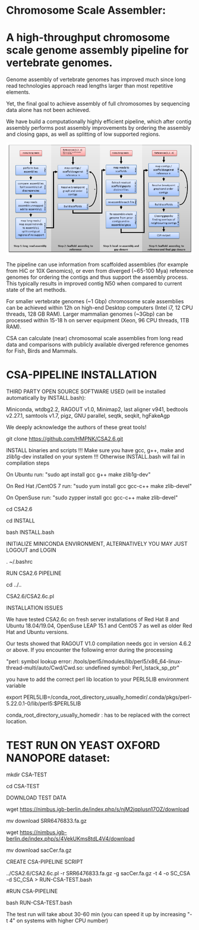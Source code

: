 # Chromosome Scale Assembler: 
# A high-throughput chromosome scale genome assembly pipeline for vertebrate genomes.

Genome assembly of vertebrate genomes has improved much since long read technologies 
approach read lengths larger than most repetitive elements.

Yet, the final goal to achieve assembly of full chromosomes by sequencing data alone 
has not been achieved.

We have build a computationally highly efficient pipeline, which after contig assembly 
performs post assembly improvements by ordering the assembly and closing gaps, as well 
as splitting of low supported regions.

![CSA-PIPELINE](https://github.com/HMPNK/CSA2.6/blob/master/Fig1.png)

The pipeline can use information from scaffolded assemblies (for example from HiC or
10X Genomics), or even from diverged (~65-100 Mya) reference genomes for ordering the
contigs and thus support the assembly process. This typically results in improved 
contig N50 when compared to current state of the art methods.

For smaller vertebrate genomes (~1 Gbp) chromosome scale assemblies can be achieved 
within 12h on high-end Desktop computers (Intel i7, 12 CPU threads, 128 GB RAM). 
Larger mammalian genomes (~3Gbp) can be processed within 15-18 h on server equipment 
(Xeon, 96 CPU threads, 1TB RAM).

CSA can calculate (near) chromosomal scale assemblies from long read data and 
comparisons with publicly available diverged reference genomes for Fish, Birds and Mammals.

# CSA-PIPELINE INSTALLATION

 THIRD PARTY OPEN SOURCE SOFTWARE USED (will be installed automatically by INSTALL.bash):

 Miniconda, wtdbg2.2, RAGOUT v1.0, Minimap2, last aligner v941, bedtools v2.27.1,
 samtools v1.7, pigz, GNU parallel, seqtk, seqkit, hgFakeAgp

 We deeply acknowledge the authors of these great tools! 

git clone https://github.com/HMPNK/CSA2.6.git

 INSTALL binaries and scripts
 !!! Make sure you have gcc, g++, make and zlib1g-dev installed on your system !!!
 Otherwise INSTALL.bash will fail in compilation steps
 
 On Ubuntu run:             "sudo apt install gcc g++ make zlib1g-dev"
 
 On Red Hat /CentOS 7 run:  "sudo yum install gcc gcc-c++ make zlib-devel"
 
 On OpenSuse run:           "sudo zypper install gcc gcc-c++ make zlib-devel"

cd CSA2.6

cd INSTALL

bash INSTALL.bash

 INITIALIZE MINICONDA ENVIRONMENT, ALTERNATIVELY YOU MAY JUST LOGOUT and LOGIN 

. ~/.bashrc

 RUN CSA2.6 PIPELINE

cd ../..

CSA2.6/CSA2.6c.pl

 INSTALLATION ISSUES

 We have tested CSA2.6c on fresh server installations of Red Hat 8 and Ubuntu 18.04/19.04,
 OpenSuse LEAP 15.1 and CentOS 7 as well as older Red Hat and Ubuntu versions.

 Our tests showed that RAGOUT V1.0 compilation needs gcc in version 4.6.2 or above.
 If you encounter the following error during the processing

 "perl: symbol lookup error: /tools/perl5/modules/lib/perl5/x86_64-linux-thread-multi/auto/Cwd/Cwd.so: undefined
 symbol: Perl_Istack_sp_ptr" 

 you have to add the correct perl lib location to your PERL5LIB environment variable

 export  PERL5LIB=/conda_root_directory_usually_homedir/.conda/pkgs/perl-5.22.0.1-0/lib/perl5:$PERL5LIB

 conda_root_directory_usually_homedir : has to be replaced with the correct location.

# TEST RUN ON YEAST OXFORD NANOPORE dataset:

mkdir CSA-TEST

cd CSA-TEST

DOWNLOAD TEST DATA

wget https://nimbus.igb-berlin.de/index.php/s/njM2jqplusn17OZ/download

mv download SRR6476833.fa.gz

wget https://nimbus.igb-berlin.de/index.php/s/4VekUKms8tdL4V4/download

mv download sacCer.fa.gz

CREATE CSA-PIPELINE SCRIPT

../CSA2.6/CSA2.6c.pl -r SRR6476833.fa.gz -g sacCer.fa.gz -t 4 -o SC_CSA -d SC_CSA > RUN-CSA-TEST.bash

#RUN CSA-PIPELINE

bash RUN-CSA-TEST.bash

The test run will take about 30-60 min (you can speed it up by increasing "-t 4" on systems with higher CPU number)
